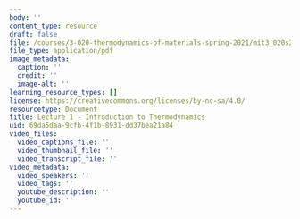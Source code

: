```yaml
---
body: ''
content_type: resource
draft: false
file: /courses/3-020-thermodynamics-of-materials-spring-2021/mit3_020s21_l01.pdf
file_type: application/pdf
image_metadata:
  caption: ''
  credit: ''
  image-alt: ''
learning_resource_types: []
license: https://creativecommons.org/licenses/by-nc-sa/4.0/
resourcetype: Document
title: Lecture 1 - Introduction to Thermodynamics
uid: 69da5daa-9cfb-4f1b-8931-dd37bea21a84
video_files:
  video_captions_file: ''
  video_thumbnail_file: ''
  video_transcript_file: ''
video_metadata:
  video_speakers: ''
  video_tags: ''
  youtube_description: ''
  youtube_id: ''
---
```

